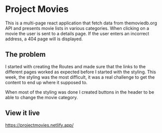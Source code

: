 # Project Movies

This is a multi-page react application that fetch data from themoviedb.org API and presents movie lists in various categories. When clicking on a movie the user is sent to a details page. If the user enters an incorrect address, a 404 page will is displayed.

## The problem

I started with creating the Routes and made sure that the links to the different pages worked as expected before I started with the styling.
This week, the styling was the most difficult, it was a real challenge to get the content to end up where it supposed to.

When most of the styling was done I created buttons in the header to be able to change the movie category.

## View it live

https://projectmovies.netlify.app/
